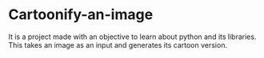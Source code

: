 # Cartoonify-an-image
It is a project made with an objective to learn about python and its libraries. This takes an image as an input and generates its cartoon version.

